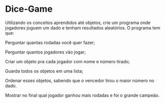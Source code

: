 # Dice-Game

Utilizando os conceitos aprendidos até objetos, crie um programa onde jogadores joguem
um dado e tenham resultados aleatórios.
O programa tem que:

Perguntar quantas rodadas você quer fazer;

Perguntar quantos jogadores vão jogar;

Criar um objeto pra cada jogador com nome e número tirado;

Guarda todos os objetos em uma lista;

Ordenar esses objetos, sabendo que o vencedor tirou o maior número no dado.

Mostrar no final qual jogador ganhou mais rodadas e foi o grande campeão.